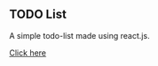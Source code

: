 ## TODO List

A simple todo-list made using react.js.

[Click here](https://abhishek-94.github.io/react-todo/)

